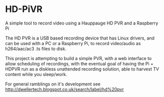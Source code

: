 HD-PiVR
=======

A simple tool to record video using a Hauppauge HD PVR and a Raspberry Pi

The HD PVR is a USB based recording device that has Linux drivers, and can be used with a PC or a Raspberry Pi, to record video/audio as h264/aac/ac3 .ts files to disk.

This project is attempting to build a simple PVR, with a web interface to allow scheduling of recordings, with the eventual goal of having the Pi + HDPVR run as a diskless unattended recording solution, able to harvest TV content while you sleep/work.

For general ramblings on it's development see http://dwellertech.blogspot.co.uk/search/label/hd%20pvr
